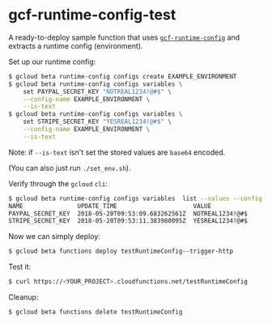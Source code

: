 # gcf-runtime-config-test

A ready-to-deploy sample function that uses
[`gcf-runtime-config`](https://www.npmjs.com/package/gcf-runtime-config) 
and extracts a runtime config (environment).

Set up our runtime config:

~~~bash
$ gcloud beta runtime-config configs create EXAMPLE_ENVIRONMENT 
$ gcloud beta runtime-config configs variables \
    set PAYPAL_SECRET_KEY "NOTREAL1234!@#$" \
    --config-name EXAMPLE_ENVIRONMENT \
    --is-text
$ gcloud beta runtime-config configs variables \
    set STRIPE_SECRET_KEY "YESREAL1234!@#$" \
    --config-name EXAMPLE_ENVIRONMENT \
    --is-text
~~~

Note: if `--is-text` isn't set the stored values are `base64` encoded.

(You can also just run `./set_env.sh`).

Verify through the `gcloud` `cli`:

~~~ bash
$ gcloud beta runtime-config configs variables  list --values --config-name=EXAMPLE_ENVIRONMENT
NAME               UPDATE_TIME                     VALUE
PAYPAL_SECRET_KEY  2018-05-20T09:53:09.683262561Z  NOTREAL1234!@#$
STRIPE_SECRET_KEY  2018-05-20T09:53:11.383980095Z  YESREAL1234!@#$
~~~

Now we can simply deploy:

~~~ bash
$ gcloud beta functions deploy testRuntimeConfig--trigger-http
~~~

Test it:
~~~ bash
$ curl https://<YOUR_PROJECT>.cloudfunctions.net/testRuntimeConfig
~~~

Cleanup:
~~~ bash
$ gcloud beta functions delete testRuntimeConfig 
~~~
